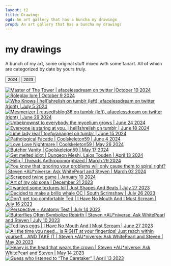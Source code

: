```yaml
---
layout: t2
title: Drawings
ogd: An art gallery that has a buncha my drawings
propd: An art gallery that has a buncha my drawings
---
```



# my drawings 

A bunch of my art, some original stuff mixed with some fanart. All of which are categorized by date by yours truly.
    <div class="tab">
        <button class="tablinks" onclick="openCity(event, '2024')" id="defaultOpen">
        2024
       </button>
        <button class="tablinks" onclick="openCity(event, '2023')" id="defaultOpen">
        2023
       </button>    </div>
                <div id="2024" class="tabcontent">
<div class="gallery">
        <a href="/_art/oct102024.webp" data-caption="Master of The Tower | afacelessdream on twitter | October 10 2024">
            <img class="thumb" src="/_art/oct102024.webp" alt="Master of The Tower | afacelessdream on twitter |October 10 2024">
        </a>
        <a href="/_art/oct092024.webp" data-caption="Roleplay lore | October 9 2024">
            <img class="thumb" src="/_art/oct092024.webp" alt="Roleplay lore | October 9 2024">
        </a>
        <a href="/_art/Jul052024.webp" data-caption="Who Knows | hell1shrelish on tumblr (left), afacelessdream on twitter (right) | July 5 2024">
            <img class="thumb" src="/_art/Jul052024.webp" alt="Who Knows | hell1shrelish on tumblr (left), afacelessdream on twitter (right) | July 5 2024">
        </a>
        <a href="/_art/jun292024.webp" data-caption="Mesmerizer | reusedfsblog36 on tumblr (left), afacelessdream on twitter (right) | June 29 2024">
            <img class="thumb" src="/_art/jun292024.webp" alt="Mesmerizer | reusedfsblog36 on tumblr (left), afacelessdream on twitter (right) | June 29 2024">
        </a>
        <a href="/_art/jun242024.webp" data-caption="Unbeknownst to everybody the mycelium grows | June 24 2024">
            <img class="thumb" src="/_art/jun242024.webp" alt="Unbeknownst to everybody the mycelium grows | June 24 2024">
        </a>
        <a href="/_art/jun182024.webp" data-caption="Everyone is staring at you. | hell1shrelish on tumblr | June 18 2024">
            <img class="thumb" src="/_art/jun182024.webp" alt="Everyone is staring at you. | hell1shrelish on tumblr | June 18 2024">
        </a>
        <a href="/_art/jun152024.webp" data-caption="Lime lady real | toyforanangel on tumblr | June 15 2024">
            <img class="thumb" src="/_art/jun152024.webp" alt="Lime lady real | toyforanangel on tumblr | June 15 2024">
        </a>
        <a href="/_art/jun042024.webp" data-caption="Pathological Facade | Coolskeleton59 | June 4 2024">
            <img class="thumb" src="/_art/jun042024.webp" alt="Pathological Facade | Coolskeleton59 | June 4 2024">
        </a>
        <a href="/_art/may262024.webp" data-caption="Love Love Nightmare | Coolskeleton59 | May 26 2024">
            <img class="thumb" src="/_art/may262024.webp" alt="Love Love Nightmare | Coolskeleton59 | May 26 2024">
        </a>
        <a href="/_art/may172024.webp" data-caption="Butcher Vanity | Coolskeleton59 | May 17 2024">
            <img class="thumb" src="/_art/may172024.webp" alt="Butcher Vanity | Coolskeleton59 | May 17 2024">
        </a>
        <a href="/_art/apr132024.webp" data-caption="Get melted idiot | Dungeon Meshi, Laios Touden | April 13 2024">
            <img class="thumb" src="/_art/apr132024.webp" alt="Get melted idiot | Dungeon Meshi, Laios Touden | April 13 2024">
        </a>
        <a href="/_art/mar292024.webp" data-caption="Help | Threads Anthropomorphized | March 29 2024">
            <img class="thumb" src="/_art/mar292024.webp" alt="Help | Threads Anthropomorphized | March 29 2024">
        </a>
        <a href="/_art/mar022024.webp" data-caption="You know that ignoring your problems will only cause them to spiral right? | Steven *AU*niverse: Ask WhitePearl and Steven | March 02 2024">
            <img class="thumb" src="/_art/mar022024.webp" alt="You know that ignoring your problems will only cause them to spiral right? | Steven *AU*niverse: Ask WhitePearl and Steven | March 02 2024">
        </a>
        <a href="/_art/jan102024.webp" data-caption="Scrapped twine game | January 10 2024">
            <img class="thumb" src="/_art/jan102024.webp" alt="Scrapped twine game | January 10 2024">
        </a>
    </div>
                </div>
                <div id="2023" class="tabcontent">
<div class="gallery">
        <a href="/_art/dec212023.webp" data-caption="Art of my old sona | December 21 2023">
            <img class="thumb" src="/_art/dec212023.webp" alt="Art of my old sona | December 21 2023">
        </a>
        <a href="/_art/jul272023.webp" data-caption="I wanted some textures lol | Just Shapes And Beats | July 27 2023">
            <img class="thumb" src="/_art/jul272023.webp" alt="I wanted some textures lol | Just Shapes And Beats | July 27 2023">
        </a>
        <a href="/_art/jul262023.webp" data-caption="Decided to make a brillo whale OC | South Scrimshaw | July 26 2023">
            <img class="thumb" src="/_art/jul262023.webp" alt="Decided to make a brillo whale OC | South Scrimshaw | July 26 2023">
        </a>
        <a href="/_art/jul162023.webp" data-caption="Don’t get too comfortable Ted | I Have No Mouth And I Must Scream | July 16 2023">
            <img class="thumb" src="/_art/jul162023.webp" alt="Don’t get too comfortable Ted | I Have No Mouth And I Must Scream | July 16 2023">
        </a>
        <a href="/_art/jul142023.webp" data-caption="Perspective + Anatomy Test | July 14 2023">
            <img class="thumb" src="/_art/jul142023.webp" alt="Perspective + Anatomy Test | July 14 2023">
        </a>
        <a href="/_art/jul102023.webp" data-caption="Butterflies Often Symbolize Rebirth | Steven *AU*niverse: Ask WhitePearl and Steven | July 10 2023">
            <img class="thumb" src="/_art/jul102023.webp" alt="Butterflies Often Symbolize Rebirth | Steven *AU*niverse: Ask WhitePearl and Steven | July 10 2023">
        </a>
        <a href="/_art/jun272023.webp" data-caption="Ted lays eggs | I Have No Mouth And I Must Scream | June 27 2023">
            <img class="thumb" src="/_art/jun272023.webp" alt="Ted lays eggs | I Have No Mouth And I Must Scream | June 27 2023">
        </a>
        <a href="/_art/may202023.webp" data-caption="All the time you need… is RIGHT at your fingertips! Just reach within yourself… AND TAKE IT | Steven *AU*niverse: Ask WhitePearl and Steven | May 20 2023">
            <img class="thumb" src="/_art/may202023.webp" alt="All the time you need… is RIGHT at your fingertips! Just reach within yourself… AND TAKE IT | Steven *AU*niverse: Ask WhitePearl and Steven | May 20 2023">
        </a>
        <a href="/_art/may142023.webp" data-caption="Heavy is the head that wears the crown | 
Steven *AU*niverse: Ask WhitePearl and Steven
 | May 14 2023">
            <img class="thumb" src="/_art/may142023.webp" alt="Heavy is the head that wears the crown | 
Steven *AU*niverse: Ask WhitePearl and Steven
 | May 14 2023">
        </a>
        <a href="/_art/apr132023.webp" data-caption="Guess who listened to “The Caretaker” | April 13 2023">
            <img class="thumb" src="/_art/apr132023.webp" alt="Guess who listened to “The Caretaker” | April 13 2023">
        </a>
    </div>
</div>